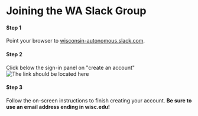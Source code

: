 # Joining the WA Slack Group

#### Step 1
Point your browser to [wisconsin-autonomous.slack.com](https://wisconsin-autonomous.slack.com/).

#### Step 2
Click below the sign-in panel on "create an account"
![The link should be located here](/wa_wiki/images/fundamentals/slack_signup.png)

#### Step 3
Follow the on-screen instructions to finish creating your account. **Be sure to use an email address ending in wisc.edu!**